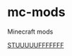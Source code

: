 # mc-mods
Minecraft mods

[STUUUUUFFFFFFF](https://drive.google.com/file/d/1b_z6XiUtawgnqP-zpbz2VZALxTD8kJxg/view?usp=sharing)
